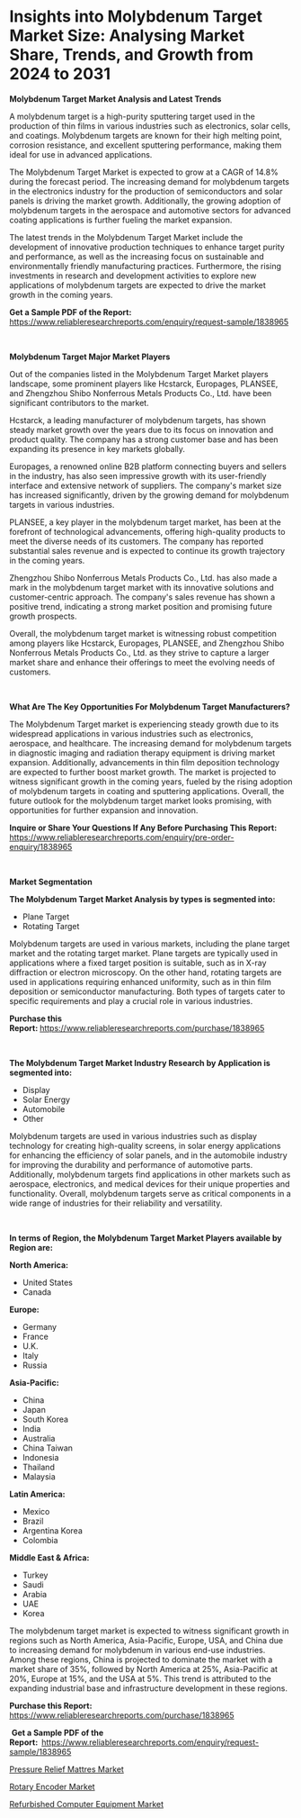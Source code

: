 <p><h1>Insights into Molybdenum Target Market Size: Analysing Market Share, Trends, and Growth from 2024 to 2031</h1></p><p><strong>Molybdenum Target Market Analysis and Latest Trends</strong></p>
<p><p>A molybdenum target is a high-purity sputtering target used in the production of thin films in various industries such as electronics, solar cells, and coatings. Molybdenum targets are known for their high melting point, corrosion resistance, and excellent sputtering performance, making them ideal for use in advanced applications.</p><p>The Molybdenum Target Market is expected to grow at a CAGR of 14.8% during the forecast period. The increasing demand for molybdenum targets in the electronics industry for the production of semiconductors and solar panels is driving the market growth. Additionally, the growing adoption of molybdenum targets in the aerospace and automotive sectors for advanced coating applications is further fueling the market expansion.</p><p>The latest trends in the Molybdenum Target Market include the development of innovative production techniques to enhance target purity and performance, as well as the increasing focus on sustainable and environmentally friendly manufacturing practices. Furthermore, the rising investments in research and development activities to explore new applications of molybdenum targets are expected to drive the market growth in the coming years.</p></p>
<p><strong>Get a Sample PDF of the Report:&nbsp;</strong> <a href="https://www.reliableresearchreports.com/enquiry/request-sample/1838965">https://www.reliableresearchreports.com/enquiry/request-sample/1838965</a></p>
<p>&nbsp;</p>
<p><strong>Molybdenum Target Major Market Players</strong></p>
<p><p>Out of the companies listed in the Molybdenum Target Market players landscape, some prominent players like Hcstarck, Europages, PLANSEE, and Zhengzhou Shibo Nonferrous Metals Products Co., Ltd. have been significant contributors to the market.</p><p>Hcstarck, a leading manufacturer of molybdenum targets, has shown steady market growth over the years due to its focus on innovation and product quality. The company has a strong customer base and has been expanding its presence in key markets globally.</p><p>Europages, a renowned online B2B platform connecting buyers and sellers in the industry, has also seen impressive growth with its user-friendly interface and extensive network of suppliers. The company's market size has increased significantly, driven by the growing demand for molybdenum targets in various industries.</p><p>PLANSEE, a key player in the molybdenum target market, has been at the forefront of technological advancements, offering high-quality products to meet the diverse needs of its customers. The company has reported substantial sales revenue and is expected to continue its growth trajectory in the coming years.</p><p>Zhengzhou Shibo Nonferrous Metals Products Co., Ltd. has also made a mark in the molybdenum target market with its innovative solutions and customer-centric approach. The company's sales revenue has shown a positive trend, indicating a strong market position and promising future growth prospects.</p><p>Overall, the molybdenum target market is witnessing robust competition among players like Hcstarck, Europages, PLANSEE, and Zhengzhou Shibo Nonferrous Metals Products Co., Ltd. as they strive to capture a larger market share and enhance their offerings to meet the evolving needs of customers.</p></p>
<p>&nbsp;</p>
<p><strong>What Are The Key Opportunities For Molybdenum Target Manufacturers?</strong></p>
<p><p>The Molybdenum Target market is experiencing steady growth due to its widespread applications in various industries such as electronics, aerospace, and healthcare. The increasing demand for molybdenum targets in diagnostic imaging and radiation therapy equipment is driving market expansion. Additionally, advancements in thin film deposition technology are expected to further boost market growth. The market is projected to witness significant growth in the coming years, fueled by the rising adoption of molybdenum targets in coating and sputtering applications. Overall, the future outlook for the molybdenum target market looks promising, with opportunities for further expansion and innovation.</p></p>
<p><strong>Inquire or Share Your Questions If Any Before Purchasing This Report:</strong> <a href="https://www.reliableresearchreports.com/enquiry/pre-order-enquiry/1838965">https://www.reliableresearchreports.com/enquiry/pre-order-enquiry/1838965</a></p>
<p>&nbsp;</p>
<p><strong>Market Segmentation</strong></p>
<p><strong>The Molybdenum Target Market Analysis by types is segmented into:</strong></p>
<p><ul><li>Plane Target</li><li>Rotating Target</li></ul></p>
<p><p>Molybdenum targets are used in various markets, including the plane target market and the rotating target market. Plane targets are typically used in applications where a fixed target position is suitable, such as in X-ray diffraction or electron microscopy. On the other hand, rotating targets are used in applications requiring enhanced uniformity, such as in thin film deposition or semiconductor manufacturing. Both types of targets cater to specific requirements and play a crucial role in various industries.</p></p>
<p><strong>Purchase this Report:&nbsp;</strong><a href="https://www.reliableresearchreports.com/purchase/1838965">https://www.reliableresearchreports.com/purchase/1838965</a></p>
<p>&nbsp;</p>
<p><strong>The Molybdenum Target Market Industry Research by Application is segmented into:</strong></p>
<p><ul><li>Display</li><li>Solar Energy</li><li>Automobile</li><li>Other</li></ul></p>
<p><p>Molybdenum targets are used in various industries such as display technology for creating high-quality screens, in solar energy applications for enhancing the efficiency of solar panels, and in the automobile industry for improving the durability and performance of automotive parts. Additionally, molybdenum targets find applications in other markets such as aerospace, electronics, and medical devices for their unique properties and functionality. Overall, molybdenum targets serve as critical components in a wide range of industries for their reliability and versatility.</p></p>
<p>&nbsp;</p>
<p><strong>In terms of Region, the Molybdenum Target Market Players available by Region are:</strong></p>
<p>
    <p> <strong> North America: </strong>
        <ul>
            <li>United States</li>
            <li>Canada</li>
        </ul>
        </p> 
    <p> <strong> Europe: </strong>
        <ul>
            <li>Germany</li>
            <li>France</li>
            <li>U.K.</li>
            <li>Italy</li>
            <li>Russia</li>
        </ul>
        </p> 
    <p> <strong> Asia-Pacific: </strong>
        <ul>
            <li>China</li>
            <li>Japan</li>
            <li>South Korea</li>
            <li>India</li>
            <li>Australia</li>
            <li>China Taiwan</li>
            <li>Indonesia</li>
            <li>Thailand</li>
            <li>Malaysia</li>
        </ul>
        </p> 
    <p> <strong> Latin America: </strong>
        <ul>
            <li>Mexico</li>
            <li>Brazil</li>
            <li>Argentina Korea</li>
            <li>Colombia</li>
        </ul>
        </p> 
    <p> <strong> Middle East & Africa: </strong>
        <ul>
            <li>Turkey</li>
            <li>Saudi</li>
            <li>Arabia</li>
            <li>UAE</li>
            <li>Korea</li>
        </ul>
    </p>
    </p>
<p><p>The molybdenum target market is expected to witness significant growth in regions such as North America, Asia-Pacific, Europe, USA, and China due to increasing demand for molybdenum in various end-use industries. Among these regions, China is projected to dominate the market with a market share of 35%, followed by North America at 25%, Asia-Pacific at 20%, Europe at 15%, and the USA at 5%. This trend is attributed to the expanding industrial base and infrastructure development in these regions.</p></p>
<p><strong>Purchase this Report: </strong><a href="https://www.reliableresearchreports.com/purchase/1838965">https://www.reliableresearchreports.com/purchase/1838965</a></p>
<p>&nbsp;<strong>Get a Sample PDF of the Report:&nbsp;&nbsp;</strong><a href="https://www.reliableresearchreports.com/enquiry/request-sample/1838965">https://www.reliableresearchreports.com/enquiry/request-sample/1838965</a></p>
<p><strong></strong></p>
<p><p><a href="https://view.publitas.com/reportprime-1/pressure-relief-mattres-market-size-market-trends-and-growth-outlook-forecasted-for-period-from-2024-to-2031/">Pressure Relief Mattres Market</a></p><p><a href="https://view.publitas.com/reportprime-1/global-rotary-encoder-market-size-and-market-trends-insights-and-projections-from-2024-to-2031/">Rotary Encoder Market</a></p><p><a href="https://view.publitas.com/reportprime-1/refurbished-computer-equipment-market-furnish-information-about-market-size-market-share-market-dynamics-and-projections-spanning-from-2024-to-2031/">Refurbished Computer Equipment Market</a></p></p>